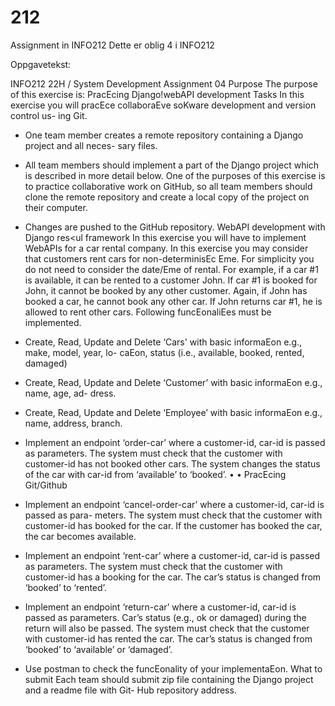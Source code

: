 # 212
Assignment in INFO212
Dette er oblig 4 i INFO212


Oppgavetekst:


 INFO212 22H / System Development
Assignment 04
Purpose
The purpose of this exercise is:
 PracEcing Django!webAPI development Tasks
In this exercise you will pracEce collaboraEve soKware development and version control us- ing Git.
- One team member creates a remote repository containing a Django project and all neces- sary files.
- All team members should implement a part of the Django project which is described in more detail below. One of the purposes of this exercise is to practice collaborative work on GitHub, so all team members should clone the remote repository and create a local copy of the project on their computer.
- Changes are pushed to the GitHub repository.
WebAPI development with Django res<ul framework
In this exercise you will have to implement WebAPIs for a car rental company. In this exercise you may consider that customers rent cars for non-determinisEc Eme. For simplicity you do not need to consider the date/Eme of rental. For example, if a car #1 is available, it can be rented to a customer John. If car #1 is booked for John, it cannot be booked by any other customer. Again, if John has booked a car, he cannot book any other car. If John returns car #1, he is allowed to rent other cars.
Following funcEonaliEes must be implemented.
- Create, Read, Update and Delete ‘Cars' with basic informaEon e.g., make, model, year, lo-
caEon, status (i.e., available, booked, rented, damaged)
- Create, Read, Update and Delete ‘Customer’ with basic informaEon e.g., name, age, ad-
dress.
- Create, Read, Update and Delete ‘Employee’ with basic informaEon e.g., name, address,
branch.
- Implement an endpoint ‘order-car’ where a customer-id, car-id is passed as parameters.
The system must check that the customer with customer-id has not booked other cars. The system changes the status of the car with car-id from ‘available’ to ‘booked’.
•
• PracEcing Git/Github

 - Implement an endpoint ‘cancel-order-car’ where a customer-id, car-id is passed as para- meters. The system must check that the customer with customer-id has booked for the car. If the customer has booked the car, the car becomes available.
- Implement an endpoint ‘rent-car’ where a customer-id, car-id is passed as parameters. The system must check that the customer with customer-id has a booking for the car. The car’s status is changed from ‘booked’ to ‘rented’.
- Implement an endpoint ‘return-car’ where a customer-id, car-id is passed as parameters. Car’s status (e.g., ok or damaged) during the return will also be passed. The system must check that the customer with customer-id has rented the car. The car’s status is changed from ‘booked’ to ‘available’ or ‘damaged’.
- Use postman to check the funcEonality of your implementaEon. What to submit
Each team should submit zip file containing the Django project and a readme file with Git- Hub repository address.

